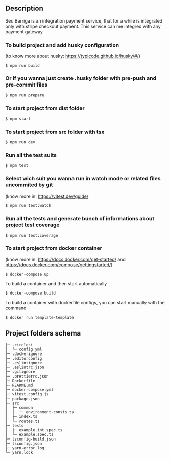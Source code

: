 ## Description

Seu Barriga is an integration payment service, that for a while is integrated only with stripe checkout payment. This service can me integred with any payment gateway

### To build project and add husky configuration

(to know more about husky: https://typicode.github.io/husky/#/)

```
$ npm run build
```

### Or if you wanna just create .husky folder with pre-push and pre-commit files

```
$ npm run prepare
```

### To start project from dist folder

```
$ npm start
```

### To start project from src folder with tsx

```
$ npm run dev
```

### Run all the test suits

```
$ npm test
```

### Select wich suit you wanna run in watch mode or related files uncommited by git

(know more in: https://vitest.dev/guide/

```
$ npm run test:watch
```

### Run all the tests and generate bunch of informations about project test coverage

```
$ npm run test:coverage
```

### To start project from docker container

(know more in: https://docs.docker.com/get-started/ and https://docs.docker.com/compose/gettingstarted/)

```
$ docker-compose up
```

To build a container and then start automatically

```
$ docker-compose build
```

To build a container with dockerfile configs, you can start manually with the command

```
$ docker run template-template
```

## Project folders schema

```
├─ .circleci
│  └─ config.yml
├─ .dockerignore
├─ .editorconfig
├─ .eslintignore
├─ .eslintrc.json
├─ .gitignore
├─ .prettierrc.json
├─ Dockerfile
├─ README.md
├─ docker-compose.yml
├─ vitest.config.js
├─ package.json
├─ src
│  ├─ common
│  │  └─ environment-consts.ts
│  ├─ index.ts
│  └─ routes.ts
├─ tests
│  ├─ example.int.spec.ts
│  └─ example.spec.ts
├─ tsconfig-build.json
├─ tsconfig.json
├─ yarn-error.log
└─ yarn.lock
```
